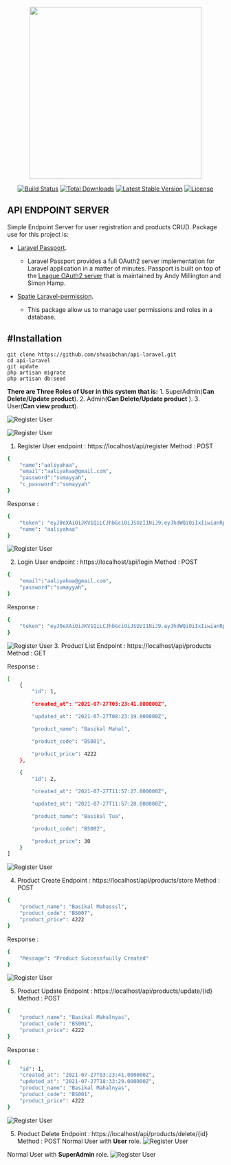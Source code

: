 <p align="center"><a href="https://laravel.com" target="_blank"><img src="https://raw.githubusercontent.com/laravel/art/master/logo-lockup/5%20SVG/2%20CMYK/1%20Full%20Color/laravel-logolockup-cmyk-red.svg" width="400"></a></p>

<p align="center">
<a href="https://travis-ci.org/laravel/framework"><img src="https://travis-ci.org/laravel/framework.svg" alt="Build Status"></a>
<a href="https://packagist.org/packages/laravel/framework"><img src="https://img.shields.io/packagist/dt/laravel/framework" alt="Total Downloads"></a>
<a href="https://packagist.org/packages/laravel/framework"><img src="https://img.shields.io/packagist/v/laravel/framework" alt="Latest Stable Version"></a>
<a href="https://packagist.org/packages/laravel/framework"><img src="https://img.shields.io/packagist/l/laravel/framework" alt="License"></a>
</p>

## API ENDPOINT SERVER
 

Simple Endpoint Server for user registration and products CRUD.
Package use for this project is:

-  [Laravel Passport](https://laravel.com/docs/8.x/passport).
	- Laravel Passport provides a full OAuth2 server implementation for Laravel application in a matter of minutes. Passport is built on top of the [League OAuth2 server](https://github.com/thephpleague/oauth2-server) that is maintained by Andy Millington and Simon Hamp.

-  [Spatie Laravel-permission](https://spatie.be/docs/laravel-permission/v4/introduction).
	- This package allow us to manage user permissions and roles in a database.
## #Installation

    git clone https://github.com/shuaibchan/api-laravel.git
    cd api-laravel
    git update
    php artisan migrate
    php artisan db:seed
    


**There are Three Roles of User in this system that is:**
	1. SuperAdmin(**Can Delete/Update product**).
	2. Admin(**Can Delete/Update product** ).
	3. User(**Can view product**).

![Register User](https://i.imgur.com/uB6WURh.png)

![Register User](https://i.imgur.com/dxNKa2J.png)
1. Register User
endpoint : https://localhost/api/register
Method : POST
```bash
{
	"name":"aaliyahaa",
	"email":"aaliyahaa@gmail.com",
	"password":"sumayyah",
	"c_password":"sumayyah"
}
```
Response :
```bash
{
	"token": "eyJ0eXAiOiJKV1QiLCJhbGciOiJSUzI1NiJ9.eyJhdWQiOiIxIiwianRpIjoiYjVmZTQ4YTFmMjU3ZGRmNTlhZTUzM2FlM2ZkMGJhMjU2Yzg1ZmNlZGI3YjY3ZWIyZDYyNDk5ZGRjOTgxNzFkY2U1MjBmODRlODQxZDk0ZmMiLCJpYXQiOjE2MjczODU2NDUuMzgwMzUxLCJuYmYiOjE2MjczODU2NDUuMzgwMzU0LCJleHAiOjE2NTg5MjE2NDUuMzc3MTA5LCJzdWIiOiIxMCIsInNjb3BlcyI6W119.xfuYAnNz2h1IGOnToykeM9ZBcnjqIlqUxvgYjV5-oCB_ZvY1Yha6g7GGiZ1c4khWhA7oI3SCuU5z_2QU4ngs58Pi1I1nGwtvh9cPF8BlhRxHcUD542Tp8uXgDyn_pEeDFswKArqDUMBWfowNhrnI9L3tqOB3AdZXdOtwLvpDsW6yayiRAa1o63CnN4OvOEEqzz3-pvcdfzaaX40dfpQx6oQOSiVA0wFf9m_BuThiiju19oyDyPZTIFFAN_3k7QESGRdUrrA_ygRUsKODGxPzpFkllMqiChd5HUF45i0cz3rJ5Bw2M4Oc02dVBmDcDkeJyKgeVOY9CFmnL_JxrlTmRBXIuYH8URFKnW591IPSE6Cz-NdrJS8PCxVW3PFwHu7HEggMON-hI5tOtneU8FgZrDo9KheIWcb739w1sHPrS2zZ05p-W0V86BrOOcJbNoLOfhdCJ3r0AKvxn5dCADuWPniTG9l6s5mH_q2bNYycijjUA-nDPVSA1C5jOjAKmVaLoWvsv7KNxTIHj_S6BfkBQOATmrd6DB23_lrIA2-i6Rdohl5RhUFTkVfpgui2P5YlgqIoLqvgCfU21p52vuAmfVNNv9dYKzNEh3P4-FKPKRi9Br_D2cklecqs7q19_2KJkxIbdflGBHcrp32Z4ZjBhoPfGYY8DNWTH-Lz8LnrNtQ",
	"name": "aaliyahaa"
}
```

![Register User](https://i.imgur.com/lNtkFIu.png)

2. Login User
endpoint : https://localhost/api/login
Method : POST
```bash
{
	"email":"aaliyahaa@gmail.com",
	"password":"sumayyah",
}
```
Response :
```bash
{
	"token": "eyJ0eXAiOiJKV1QiLCJhbGciOiJSUzI1NiJ9.eyJhdWQiOiIxIiwianRpIjoiYjVmZTQ4YTFmMjU3ZGRmNTlhZTUzM2FlM2ZkMGJhMjU2Yzg1ZmNlZGI3YjY3ZWIyZDYyNDk5ZGRjOTgxNzFkY2U1MjBmODRlODQxZDk0ZmMiLCJpYXQiOjE2MjczODU2NDUuMzgwMzUxLCJuYmYiOjE2MjczODU2NDUuMzgwMzU0LCJleHAiOjE2NTg5MjE2NDUuMzc3MTA5LCJzdWIiOiIxMCIsInNjb3BlcyI6W119.xfuYAnNz2h1IGOnToykeM9ZBcnjqIlqUxvgYjV5-oCB_ZvY1Yha6g7GGiZ1c4khWhA7oI3SCuU5z_2QU4ngs58Pi1I1nGwtvh9cPF8BlhRxHcUD542Tp8uXgDyn_pEeDFswKArqDUMBWfowNhrnI9L3tqOB3AdZXdOtwLvpDsW6yayiRAa1o63CnN4OvOEEqzz3-pvcdfzaaX40dfpQx6oQOSiVA0wFf9m_BuThiiju19oyDyPZTIFFAN_3k7QESGRdUrrA_ygRUsKODGxPzpFkllMqiChd5HUF45i0cz3rJ5Bw2M4Oc02dVBmDcDkeJyKgeVOY9CFmnL_JxrlTmRBXIuYH8URFKnW591IPSE6Cz-NdrJS8PCxVW3PFwHu7HEggMON-hI5tOtneU8FgZrDo9KheIWcb739w1sHPrS2zZ05p-W0V86BrOOcJbNoLOfhdCJ3r0AKvxn5dCADuWPniTG9l6s5mH_q2bNYycijjUA-nDPVSA1C5jOjAKmVaLoWvsv7KNxTIHj_S6BfkBQOATmrd6DB23_lrIA2-i6Rdohl5RhUFTkVfpgui2P5YlgqIoLqvgCfU21p52vuAmfVNNv9dYKzNEh3P4-FKPKRi9Br_D2cklecqs7q19_2KJkxIbdflGBHcrp32Z4ZjBhoPfGYY8DNWTH-Lz8LnrNtQ",
}
```

![Register User](https://i.imgur.com/5vMhct0.png)
	3. Product List
Endpoint : https://localhost/api/products
Method : GET

Response :
```bash
[
	{
		"id": 1,

		"created_at": "2021-07-27T03:23:41.000000Z",

		"updated_at": "2021-07-27T08:23:19.000000Z",

		"product_name": "Basikal Mahal",

		"product_code": "BS001",

		"product_price": 4222
	},

	{
		"id": 2,

		"created_at": "2021-07-27T11:57:27.000000Z",

		"updated_at": "2021-07-27T11:57:28.000000Z",

		"product_name": "Basikal Tua",

		"product_code": "BS002",

		"product_price": 30
	}
]
```

![Register User](https://i.imgur.com/ob0RfuU.png)

4. Product Create
Endpoint : https://localhost/api/products/store
Method : POST

```bash
{
	"product_name": "Basikal Mahasssl",
	"product_code": "BS007",
	"product_price": 4222
}
```
Response :
```bash
{
	"Message": "Product Successfuully Created"
}
```
![Register User](https://i.imgur.com/MLDlc8L.png)

5. Product Update
Endpoint : https://localhost/api/products/update/{id}
Method : POST

```bash
{
    "product_name": "Basikal Mahalnyas",
    "product_code": "BS001",
    "product_price": 4222
}
```
Response :
```bash
{
	"id": 1,
	"created_at": "2021-07-27T03:23:41.000000Z",
	"updated_at": "2021-07-27T18:33:29.000000Z",
	"product_name": "Basikal Mahalnyas",
	"product_code": "BS001",
	"product_price": 4222
}
```

![Register User](https://i.imgur.com/luVi8zF.png)

5. Product Delete
Endpoint : https://localhost/api/products/delete/{id}
Method : POST
Normal User with **User** role.
![Register User](https://i.imgur.com/AVDJxf7.png)

Normal User with **SuperAdmin** role.
![Register User](https://i.imgur.com/RGz2jzK.png)


